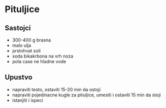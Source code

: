 # Pituljice

## Sastojci

- 300-400 g brasna
- malo ulja
- prstohvat soli
- soda bikakrbona na vrh noza
- pola case ne hladne vode

## Upustvo

- napraviti testo, ostaviti 15-20 min da ostoji
- napraviti pojedinacne kugle za pituljice, umesiti i ostaviti 15 min da stoji
- istanjiti i ispeci